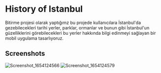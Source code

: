 
# History of Istanbul

Bitirme projesi olarak yaptığımz bu projede kullanıcılara İstanbul'da gezebilecekleri
tarihi yerler, parklar, ormanlar ve bunun gibi İstanbul'un güzelliklerini görebilecekleri
bu yerler hakkında bilgi edinmeyi sağlayan bir mobil uygulama tasarlıyoruz.


## Screenshots

![Screenshot_1654124566](https://user-images.githubusercontent.com/97985809/171516447-7db44a90-ef5a-4a40-ae3c-74ed06be6af5.png) 
![Screenshot_1654124579](https://user-images.githubusercontent.com/97985809/171516448-ca208682-b167-4fc0-85f8-28b88bca5e2f.png)

